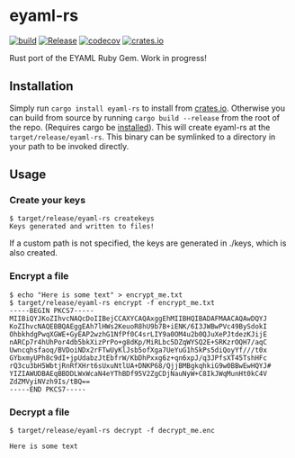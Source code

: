 # eyaml-rs
[![build](https://github.com/evan-chaney/eyaml-rs/workflows/Rust-CI/badge.svg)](https://github.com/evan-chaney/eyaml-rs/actions?query=workflow%3ARust-CI)
[![Release](https://github.com/evan-chaney/eyaml-rs/workflows/Release/badge.svg)](https://github.com/evan-chaney/eyaml-rs/actions?query=workflow%3ARelease)
[![codecov](https://codecov.io/gh/evan-chaney/eyaml-rs/branch/master/graph/badge.svg?token=ZFDAL5JGS0)](https://codecov.io/gh/evan-chaney/eyaml-rs/branch/master)
[![crates.io](https://img.shields.io/crates/v/eyaml-rs)](https://crates.io/crates/eyaml-rs)

Rust port of the EYAML Ruby Gem. Work in progress!

## Installation

Simply run ```cargo install eyaml-rs``` to install from [crates.io](crates.io).
Otherwise you can build from source by running ```cargo build --release``` from the root of the repo. (Requires cargo be [installed](https://rustup.rs/)). This will create eyaml-rs at the `target/release/eyaml-rs`. This binary can be symlinked to a directory in your path to be invoked directly.

## Usage

### Create your keys
```
$ target/release/eyaml-rs createkeys
Keys generated and written to files!
```
If a custom path is not specified, the keys are generated in ./keys, which is also created.

### Encrypt a file
```
$ echo "Here is some text" > encrypt_me.txt
$ target/release/eyaml-rs encrypt -f encrypt_me.txt
-----BEGIN PKCS7-----
MIIBiQYJKoZIhvcNAQcDoIIBejCCAXYCAQAxggEhMIIBHQIBADAFMAACAQAwDQYJ
KoZIhvcNAQEBBQAEggEAh7lHWs2KeuoR8hU9b7B+iENK/6I3JWBwPVc49BySdokI
OhbkhdgPwqXGWE+GyEAP2wzhG1NfPf0C4srLIY9a0OM4u2b0QJuXePJtdezKJijE
nARCp7r4hUhPor4db5bkXizPrPo+g8dKp/MiRLbc5DZqWYSQ2E+SRKzrOQH7/aqC
Uwncqhsfaoq/BVDoiNDx2rFTwUyKlJsb5ofXga7UeYuG1hSkPs5diQoyYf///t0x
GYbxmyUPh8c9dI+jpUdabzJtEbfrW/KbDhPxxg6z+qn6xpJ/q3JPfsXT45TshHFc
rQ3cu3bH5WbtjRnRfXHrt6sUxuNtlUA+DNKP68/QjjBMBgkqhkiG9w0BBwEwHQYJ#
YIZIAWUDBAEqBBDDLWxWcaN4eYThBDf95V2ZgCDjNauNyW+C8IkJWqMunHt0kC4V
ZdZMVyiNVzh9Is/tBQ==
-----END PKCS7-----
```

### Decrypt a file
```
$ target/release/eyaml-rs decrypt -f decrypt_me.enc

Here is some text
```
